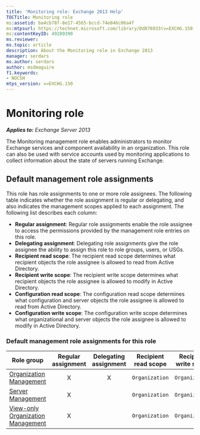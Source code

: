 ```yaml
---
title: 'Monitoring role: Exchange 2013 Help'
TOCTitle: Monitoring role
ms:assetid: ba4cb787-8e17-4565-bccd-74e846c06a4f
ms:mtpsurl: https://technet.microsoft.com/library/Dd876933(v=EXCHG.150)
ms:contentKeyID: 49289390
ms.reviewer: 
ms.topic: article
description: About the Monitoring role in Exchange 2013
manager: serdars
ms.author: serdars
author: msdmaguire
f1.keywords:
- NOCSH
mtps_version: v=EXCHG.150
---
```


# Monitoring role

_**Applies to:** Exchange Server 2013_

The Monitoring management role enables administrators to monitor Exchange services and component availability in an organization. This role can also be used with service accounts used by monitoring applications to collect information about the state of servers running Exchange.

## Default management role assignments

This role has role assignments to one or more role assignees. The following table indicates whether the role assignment is regular or delegating, and also indicates the management scopes applied to each assignment. The following list describes each column:

- **Regular assignment**: Regular role assignments enable the role assignee to access the permissions provided by the management role entries on this role.
- **Delegating assignment**: Delegating role assignments give the role assignee the ability to assign this role to role groups, users, or USGs.
- **Recipient read scope**: The recipient read scope determines what recipient objects the role assignee is allowed to read from Active Directory.
- **Recipient write scope**: The recipient write scope determines what recipient objects the role assignee is allowed to modify in Active Directory.
- **Configuration read scope**: The configuration read scope determines what configuration and server objects the role assignee is allowed to read from Active Directory.
- **Configuration write scope**: The configuration write scope determines what organizational and server objects the role assignee is allowed to modify in Active Directory.

### Default management role assignments for this role

|Role group|Regular assignment|Delegating assignment|Recipient read scope|Recipient write scope|Configuration read scope|Configuration write scope|
|---|:---:|:---:|---|---|---|---|
|[Organization Management](organization-management-exchange-2013-help.md)|X|X|`Organization`|`Organization`|`OrganizationConfig`|`OrganizationConfig`|
|[Server Management](server-management-exchange-2013-help.md)|X||`Organization`|`Organization`|`OrganizationConfig`|`OrganizationConfig`|
|[View-only Organization Management](view-only-organization-management-exchange-2013-help.md)|X||`Organization`|`Organization`|`OrganizationConfig`|`OrganizationConfig`|
